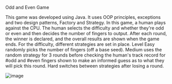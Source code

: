 Odd and Even Game

This game was developed using Java. It uses OOP principles, exceptions and two design patterns, Factory and Strategy.
In this game, a human plays against the CPU. The human selects the difficulty and whether they're odd or even and then decides the number of fingers to output. After each round, the winner is declared, and the overall results are shown when the game ends. For the difficulty, different strategies are set in place. Level Easy randomly picks the number of fingers (off a base seed). Medium uses the random strategy for 3 rounds before checking the human's track record for #odd and #even fingers shown to make an informed guess as to what they will pick this round. Hard switches between strategies after losing a round.

![image](https://github.com/KartikM24/Odd-and-Even-Game/assets/161120979/4fcfe91a-8a22-4a45-b4cd-5d9772e60073)
